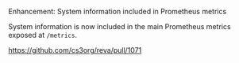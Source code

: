 Enhancement: System information included in Prometheus metrics

System information is now included in the main Prometheus metrics exposed at `/metrics`. 

https://github.com/cs3org/reva/pull/1071
